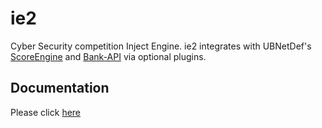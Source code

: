 ie2
========

Cyber Security competition Inject Engine.  ie2 integrates with UBNetDef's [ScoreEngine](https://github.com/ubnetdef/scoreengine) and [Bank-API](https://github.com/ubnetdef/bank-api) via optional plugins.

## Documentation
Please click [here](doc/)